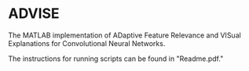 # ADVISE
The MATLAB implementation of ADaptive Feature Relevance and VISual Explanations for Convolutional Neural Networks.

The instructions for running scripts can be found in "Readme.pdf."
